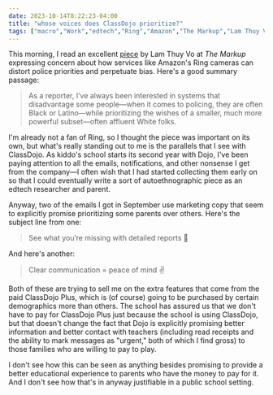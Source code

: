 ```yaml
---
date: 2023-10-14T8:22:23-04:00
title: "whose voices does ClassDojo prioritize?"
tags: ["macro","Work","edtech","Ring","Amazon","The Markup","Lam Thuy Vo","pay to play"]
---
```

This morning, I read an excellent [piece](https://themarkup.org/hello-world/2023/10/14/how-ring-cameras-have-the-power-to-perpetuate-bias-to-police) by Lam Thuy Vo at *The Markup* expressing concern about how services like Amazon's Ring cameras can distort police priorities and perpetuate bias. Here's a good summary passage:

> As a reporter, I’ve always been interested in systems that disadvantage some people—when it comes to policing, they are often Black or Latino—while prioritizing the wishes of a smaller, much more powerful subset—often affluent White folks.

I'm already not a fan of Ring, so I thought the piece was important on its own, but what's really standing out to me is the parallels that I see with ClassDojo. As kiddo's school starts its second year with Dojo, I've been paying attention to all the emails, notifications, and other nonsense I get from the company—I often wish that I had started collecting them early on so that I could eventually write a sort of autoethnographic piece as an edtech researcher and parent.

Anyway, two of the emails I got in September use marketing copy that seem to explicitly promise prioritizing some parents over others. Here's the subject line from one:

> See what you’re missing with detailed reports 🔮

And here's another:

> Clear communication = peace of mind ✌️

Both of these are trying to sell me on the extra features that come from the paid ClassDojo Plus, which is (of course) going to be purchased by certain demographics more than others. The school has assured us that we don't have to pay for ClassDojo Plus just because the school is using ClassDojo, but that doesn't change the fact that Dojo is explicitly promising better information and better contact with teachers (including read receipts and the ability to mark messages as "urgent," both of which I find gross) to those families who are willing to pay to play.

I don't see how this can be seen as anything besides promising to provide a better educational experience to parents who have the money to pay for it. And I don't see how that's in anyway justifiable in a public school setting.